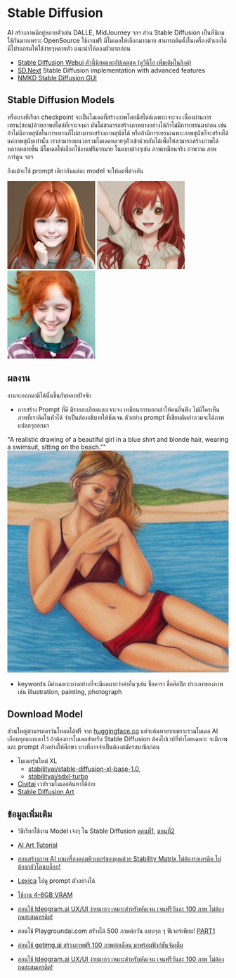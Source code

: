 # Stable Diffusion
AI สร้างภาพมีอยู่หลายตัวเช่น DALLE, MidJourney ฯลฯ ส่วน Stable Diffusion เป็นที่นิยมใช้กันมากเพราะ OpenSource ใช้งานฟรี มีโมเดลให้เลือกมากมาย สามารถติดตั้งในเครื่องตัวเองได้ มีโปรแกรมให้ใช้ง่ายๆหลายตัว แนะนำให้ลองตัวแรกก่อน
- [Stable Diffusion Webui ตัวนี้นิยมและอัปเดตสุด (ดูวีดีโอ เพิ่มเติมในลิงค์)](./stable-diffusion-webui.md) 
- [SD.Next](https://github.com/vladmandic/automatic) Stable Diffusion implementation with advanced features
- [NMKD Stable Diffusion GUI](https://nmkd.itch.io/t2i-gui)

## Stable Diffusion Models
หรือบางทีเรียก  checkpoint  จะเป็นโมเดลที่สร้างภาพโดยมีสไตล์เฉพาะเจาะจง เนื่องผ่านการเทรน(สอน)ด้วยภาพสไตล์ที่เจาะจงมา มันไม่สามารถสร้างภาพบางอย่างได้ถ้าไม่มีการเทรนมาก่อน เช่นถ้าไม่มีภาพสุนัขในการเทรนก็ไม่สามารถสร้างภาพสุนัขได้ หรือถ้ามีการเทรนเฉพาะภาพสุนัขก็จะสร้างได้แค่ภาพสุนับเท่านั้น เราสามารถผนวกรวมโมเดลหลายๆตัวเข้าด้วยกันได้เพื่อให้สามารถสร้างภาพได้หลากหลายขึ้น มีโมเดลให้เลือกใช้งานฟรีมากมาย ในแบบต่างๆเช่น ภาพเหมือนจริง ภาพวาด ภาพการ์ตูน ฯลฯ

ถึงแม้จะใช้ prompt เดียวกันแต่ละ model จะให้ผลที่ต่างกัน

<img src="img/kid1.png" width="200">
<img src="img/kid2.png" width="200">
<img src="img/kid3.png" width="200">

## ผลงาน
งานจะออกมาดีได้นั้นขึ้นกับหลายปัจจัย
- การสร้าง Prompt ที่ดี มีรายละเอียดและเจาะจง เหมือนการบอกเล่าให้คนอื่นฟัง  ไม่มีใครเห็นภาพที่เราคิดในหัวได้ จำเป็นต้องอธิบายให้ชัดเจน
ตัวอย่าง prompt ที่เขียนผิดกำกวมจะได้ภาพแปลกๆออกมา

"A realistic drawing of a beautiful girl in a blue shirt and blonde hair, wearing a swimsuit, sitting on the beach.""
![Alt text](img/women_in_the_beach.png)

- keywords 
มีคำเฉพาะบางอย่างที่จะมีผลมากว่าคำอื่นๆเช่น 
ชื่อดารา ชื่อศิลปิล ประเภทของภาพ เช่น illustration, painting, photograph

## Download Model

ส่วนใหญ่สามารถดาว์นโหลดได้ฟรื จาก [huggingface.co](https://huggingface.co/)  แต่จะค้นหายากเพราะรวมโมเดล AI เกือบทุกแบบเอาไว้ ถ้าต้องการโมเดลสำหรับ Stable Diffusion ต้องไปเวปที่ทำโดยเฉพาะ จะมีภาพและ prompt ตัวอย่างให้ศึกษา บางที่อาจจำเป็นต้องสมัครสมาชิกก่อน 
- โมเดลรุ่นใหม่ XL
  - [stabilityai/stable-diffusion-xl-base-1.0](https://huggingface.co/stabilityai/stable-diffusion-xl-base-1.0/blob/main/sd_xl_base_1.0.safetensors), 
  - [stabilityai/sdxl-turbo](https://huggingface.co/stabilityai/sdxl-turbo/blob/main/sd_xl_turbo_1.0_fp16.safetensors
)
- [Civitai](https://civitai.com) เวปรวมโมเดลค้นหาได้ง่าย
- [Stable Diffusion Art](https://stable-diffusion-art.com/)



## ข้อมูลเพิ่มเติม
- วิธีเรียกใช้งาน Model เจ๋งๆ ใน Stable Diffusion [ตอนที่1](https://www.thepexcel.com/stable-diffusion-part1/),
[ตอนที่2](https://www.thepexcel.com/stable-diffusion-part2)
- [AI Art Tutorial](https://www.youtube.com/watch?v=DHaL56P6f5M&list=PLXS4AwfYDUi63uBtSSMC6SFW9ruRy7qsX&index=1)
- [สอนสร้างภาพ AI บนเครื่องคอมพิวเตอร์ของคุณด้วย Stability Matrix ไม่ต้องรอเครดิต ไม่ต้องกลัวโดนบล็อก!](https://www.youtube.com/watch?v=sfuS4tzVZ6g)
- [Lexica](http://lexica.art) ไปดู prompt ตัวอย่างได้
- [ใช้งาน 4-6GB VRAM](https://community.graphisoft.com/t5/Archicad-AI-Visualizer/TIP-to-run-Stable-in-computers-with-4-6GB-VRAM/td-p/576192
)

- [สอนใช้ Ideogram.ai UX/UI ง่ายมากๆ เหมาะสำหรับหัดเจน เจนฟรีวันละ 100 ภาพ ไม่ต้องกดสะสมเครดิต!](https://www.youtube.com/watch?v=XjNKgmAn0VU)

- สอนใช้ Playgroundai.com สรัางได้ 500 ภาพต่อวัน แบบจุก ๆ ฟีเจอร์เพียบ!
[PART1](https://www.youtube.com/watch?v=iAZwf5z8lgo)

- [สอนใช้ getimg.ai สร้างภาพฟรี 100 ภาพต่อเดือน มาพร้อมฟังก์ชันจัดเต็ม](https://www.youtube.com/watch?v=gqBArkP2D9k)
- [สอนใช้ Ideogram.ai UX/UI ง่ายมากๆ เหมาะสำหรับหัดเจน เจนฟรีวันละ 100 ภาพ ไม่ต้องกดสะสมเครดิต!](https://www.youtube.com/watch?v=XjNKgmAn0VU&t=351s) 



